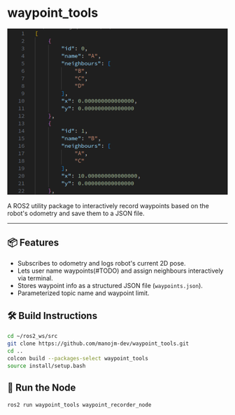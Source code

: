 # waypoint_tools

![alt text](media/waypoint_json.png)

A ROS2 utility package to interactively record waypoints based on the robot's odometry and save them to a JSON file.

---

## 📦 Features

- Subscribes to odometry and logs robot's current 2D pose.
- Lets user name waypoints(#TODO) and assign neighbours interactively via terminal.
- Stores waypoint info as a structured JSON file (`waypoints.json`).
- Parameterized topic name and waypoint limit.


## 🛠️ Build Instructions

```bash
cd ~/ros2_ws/src
git clone https://github.com/manojm-dev/waypoint_tools.git
cd ..
colcon build --packages-select waypoint_tools
source install/setup.bash
```


## 🚀 Run the Node

```bash
ros2 run waypoint_tools waypoint_recorder_node 
```